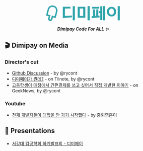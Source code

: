 <p align="center">
  <picture>
    <source media="(prefers-color-scheme: dark)" srcset="/profile/assets/logo-white.svg" height="50px">
    <img alt="dimipay logo" src="/profile/assets/logo-main-1.svg" height="50px">
  </picture>
  <p align="center"><b><i>Dimipay Code For ALL ✨</i></b></p>
</p>

## 🎬 Dimipay on Media

### Director's cut

- [Github Discussion](https://github.com/orgs/dimipay/discussions/1) - by @rycont
- [디미페이가 뭔데?](https://tilnote.io/pages/64947f56d15b21c6b91c9e09) - on Tilnote, by @rycont
- [고등학생이 매점에서 간편결제를 쓰고 싶어서 직접 개발한 이야기](https://news.hada.io/topic?id=10280) - on GeekNews, by @rycont

### Youtube

- [천재 개발자들이 대학을 안 가기 시작했다](https://www.youtube.com/watch?v=zYBYLbolEgI) - by 중퇴영훈이

## 📜 Presentations

- [서강대 컴공학회 하계발표회 - 디미페이](https://github.com/dimipay/.github/tree/main/presentations/%EC%84%9C%EA%B0%95%EB%8C%80%20%EC%BB%B4%EA%B3%B5%ED%95%99%ED%9A%8C%20%ED%95%98%EA%B3%84%EB%B0%9C%ED%91%9C%ED%9A%8C%20-%20%EB%94%94%EB%AF%B8%ED%8E%98%EC%9D%B4)
